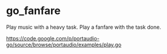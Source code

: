 go_fanfare
==========

Play music with a heavy task. Play a fanfare with the task done.

https://code.google.com/p/portaudio-go/source/browse/portaudio/examples/play.go